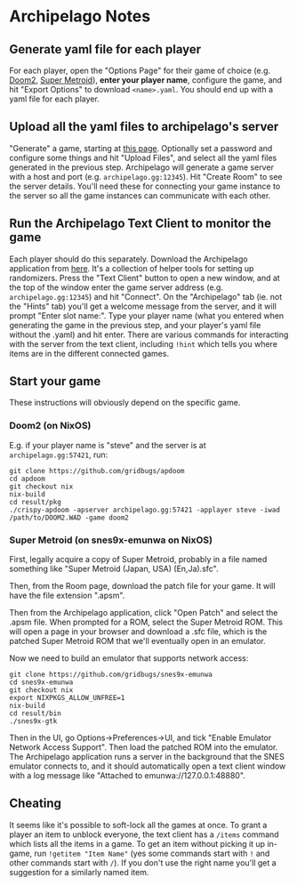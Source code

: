 # Archipelago Notes

## Generate yaml file for each player

For each player, open the "Options Page" for their game of choice (e.g.
[Doom2](https://archipelago.gg/games/DOOM%20II/player-options), [Super Metroid](https://archipelago.gg/games/Super%20Metroid/player-options)),
**enter your player name**, configure the game, and hit "Export Options" to
download `<name>.yaml`. You should end up with a yaml file for each player.

## Upload all the yaml files to archipelago's server

"Generate" a game, starting at [this page](https://archipelago.gg/generate).
Optionally set a password and configure some things and hit "Upload Files", and
select all the yaml files generated in the previous step. Archipelago will
generate a game server with a host and port (e.g. `archipelago.gg:12345`).
Hit "Create Room" to see the server details. You'll need these for connecting
your game instance to the server so all the game instances can communicate with
each other.

## Run the Archipelago Text Client to monitor the game

Each player should do this separately.
Download the Archipelago application from
[here](https://github.com/ArchipelagoMW/Archipelago/releases). It's a collection
of helper tools for setting up randomizers. Press the "Text Client" button to
open a new window, and at the top of the window enter the game server address
(e.g. `archipelago.gg:12345`) and hit "Connect". On the "Archipelago" tab (ie.
not the "Hints" tab) you'll get a welcome message from the server, and it will
prompt "Enter slot name:". Type your player name (what you entered when
generating the game in the previous step, and your player's yaml file without
the .yaml) and hit enter. There are various commands for interacting with the
server from the text client, including `!hint` which tells you where items are
in the different connected games.

## Start your game

These instructions will obviously depend on the specific game.

### Doom2 (on NixOS)

E.g. if your player name is "steve" and the server is at `archipelago.gg:57421`,
run:

```
git clone https://github.com/gridbugs/apdoom
cd apdoom
git checkout nix
nix-build
cd result/pkg
./crispy-apdoom -apserver archipelago.gg:57421 -applayer steve -iwad /path/to/DOOM2.WAD -game doom2
```

### Super Metroid (on snes9x-emunwa on NixOS)

First, legally acquire a copy of Super Metroid, probably in a file named
something like "Super Metroid (Japan, USA) (En,Ja).sfc".

Then, from the Room page, download the patch file for your game. It will have
the file extension ".apsm".

Then from the Archipelago application, click "Open Patch" and select the .apsm
file. When prompted for a ROM, select the Super Metroid ROM. This will open a
page in your browser and download a .sfc file, which is the patched Super
Metroid ROM that we'll eventually open in an emulator.

Now we need to build an emulator that supports network access:

```
git clone https://github.com/gridbugs/snes9x-emunwa
cd snes9x-emunwa
git checkout nix
export NIXPKGS_ALLOW_UNFREE=1
nix-build
cd result/bin
./snes9x-gtk
```

Then in the UI, go Options->Preferences->UI, and tick "Enable Emulator Network
Access Support". Then load the patched ROM into the emulator. The Archipelago
application runs a server in the background that the SNES emulator connects to,
and it should automatically open a text client window with a log message like
"Attached to emunwa://127.0.0.1:48880".

## Cheating

It seems like it's possible to soft-lock all the games at once. To grant a
player an item to unblock everyone, the text client has a `/items` command
which lists all the items in a game. To get an item without picking it up
in-game, run `!getitem "Item Name"` (yes some commands start with `!` and other
commands start with `/`). If you don't use the right name you'll get a
suggestion for a similarly named item.
